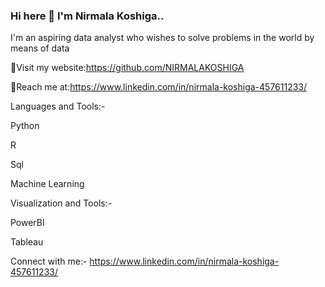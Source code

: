 ### Hi here 👋 I'm Nirmala Koshiga..

I'm an aspiring data analyst who wishes to solve problems in the world by means of data



🤗Visit my website:https://github.com/NIRMALAKOSHIGA


👀Reach me at:https://www.linkedin.com/in/nirmala-koshiga-457611233/

Languages and Tools:-


Python

R

Sql

Machine Learning

Visualization and Tools:-


PowerBI

Tableau


Connect with me:-
     https://www.linkedin.com/in/nirmala-koshiga-457611233/
